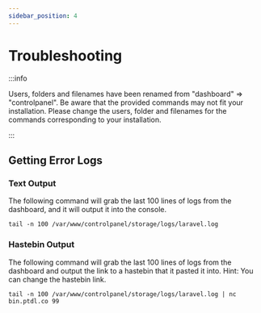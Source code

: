 ```yaml
---
sidebar_position: 4
---
```


# Troubleshooting

:::info

Users, folders and filenames have been renamed from "dashboard" ⇒ "controlpanel". Be aware that the provided commands may not fit your installation. Please change the users, folder and filenames for the commands corresponding to your installation.

:::

## Getting Error Logs

### Text Output

The following command will grab the last 100 lines of logs from the dashboard, and it will output it into the console.

```
tail -n 100 /var/www/controlpanel/storage/logs/laravel.log
```

### Hastebin Output

The following command will grab the last 100 lines of logs from the dashboard and output the link to a hastebin that it pasted it into. Hint: You can change the hastebin link.

```
tail -n 100 /var/www/controlpanel/storage/logs/laravel.log | nc bin.ptdl.co 99
```
